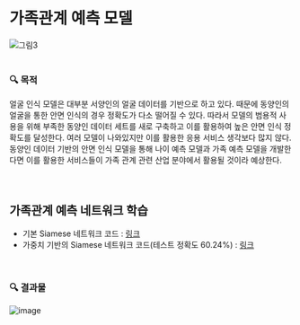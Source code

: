 # 가족관계 예측 모델
![그림3](https://github.com/kimsoheegh/kinship-verification/assets/91236577/41208082-c9ba-43a3-838f-d34997ae3a84)
<br><br>
### :mag: 목적
얼굴 인식 모델은 대부분 서양인의 얼굴 데이터를 기반으로 하고 있다. 때문에 동양인의 얼굴을 통한 안면 인식의 경우 정확도가 다소 떨어질 수 있다. 따라서 모델의 범용적 사용을 위해 부족한 동양인 데이터 세트를 새로 구축하고 이를 활용하여 높은 안면 인식 정확도를 달성한다. 여러 모델이 나와있지만 이를 활용한 응용 서비스 생각보다 많지 않다. 동양인 데이터 기반의 안면 인식 모델을 통해 나이 예측 모델과 가족 예측 모델을 개발한다면 이를 활용한 서비스들이 가족 관계 관련 산업 분야에서 활용될 것이라 예상한다.
<br><br><br>
## 가족관계 예측 네트워크 학습
* 기본 Siamese 네트워크 코드 : [링크](https://github.com/kimsoheegh/kinship-verification/blob/master/kinship_verification/kinship_verification.py)
* 가중치 기반의 Siamese 네트워크 코드(테스트 정확도 60.24%) : [링크](https://github.com/kimsoheegh/kinship-verification/blob/master/kinship_verification/weighted_kinship_verification.py)
<br>

### :mag: 결과물
![image](https://github.com/kimsoheegh/kinship-verification/assets/91236577/7235a8b1-71ad-4839-b905-10c49a3936d3)
